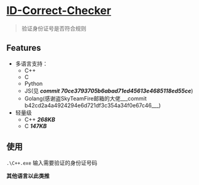 # [ID-Correct-Checker](https://github.com/SkyTeamWater/ID-Correct-Checker)

> 验证身份证号是否符合规则

## Features

- 多语言支持：
    - C++
    - C
    - Python
    - JS(见 ___commit 70ce3793705b6abad71ed45613e4685118ed55ce___)
    - Golang(感谢盗SkyTeamFire邮箱的大佬___commit b42cd2a4a4924294e6d721df3c354a34f0e67c46___)
- 轻量级
    - C++ ___268KB___
    - C ___147KB___

## 使用
`.\C++.exe`
输入需要验证的身份证号码

**其他语言以此类推**